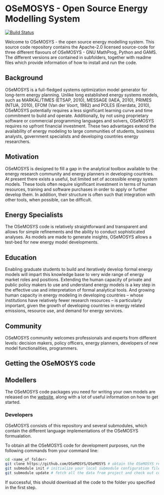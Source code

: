 # OSeMOSYS - Open Source Energy Modelling System

[![Build Status](https://travis-ci.com/KTH-dESA/OSeMOSYS.svg?branch=master)](https://travis-ci.com/KTH-dESA/OSeMOSYS)

Welcome to OSeMOSYS - the open source energy modelling system. This source code
repository contains the Apache-2.0 licensed source-code for three different
flavours of OSeMOSYS - GNU MathProg, Python and GAMS.
The different versions are contained in subfolders, together with readme files
which provide information of how to install and run the code.

## Background

OSeMOSYS is a full-fledged systems optimization model generator for long-term
energy planning.
Unlike long established energy systems models,
such as MARKAL/TIMES (ETSAP, 2010), MESSAGE (IAEA, 2010), PRIMES (NTUA, 2010),
EFOM (Van der Voort, 1982) and POLES (Enerdata, 2010),
OSeMOSYS potentially requires a less significant learning curve and time
commitment to build and operate. 
Additionally, by not using proprietary software or commercial programming
languages and solvers, OSeMOSYS requires no upfront financial investment.
These two advantages extend the availability of energy modeling 
to large communities of students, business analysts, government specialists
and developing countries energy researchers.

## Motivation

OSeMOSYS is designed to fill a gap in the analytical toolbox available to the energy research community and energy planners in developing countries. At present there exists a useful, but limited set of accessible energy system models. These tools often require significant investment in terms of human resources, training and software purchases in order to apply or further develop them. In addition, their structure is often such that integration with other tools, when possible, can be difficult.

## Energy Specialists

The OSeMOSYS code is relatively straightforward and transparent and allows for simple refinements and the ability to conduct sophisticated analyses. As models are made to generate insights, OSeMOSYS allows a test-bed for new energy model developments.

## Education

Enabling graduate students to build and iteratively develop formal energy models will impart this knowledge base to very wide range of energy market roles and positions. Extending the human capacity of private and public policy makers to use and understand energy models is a key step in the effective use and interpretation of formal analytical tools. And growing human capacity in energy modeling in developing countries – whose institutions have relatively fewer research resources – is particularly important, given the growth of developing countries in energy related emissions, resource use, and demand for energy services. 

## Community

OSeMOSYS community welcomes professionals and experts from different levels: decision makers, policy officers, energy planners, developers of new model functionalities, programmers.

## Getting the OSeMOSYS code

## Modellers

The OSeMOSYS code packages you need for writing your own models are released on the
[website](http://www.osemosys.org/get-started.html), along with a lot of useful
information on how to get started.

### Developers

OSeMOSYS consists of this repository and several submodules, which contain the different language implementations of
the OSeMOSYS formualation.

To obtain all the OSeMOSYS code for development purposes, run the following commands from your command line:

```bash
cd <name_of_folder>
git clone https://github.com/OSeMOSYS/OSeMOSYS # obtain the OSeMOSYS repository code
git submodule init # initialize your local submodule configuration file
git submodule update # fetch all the data from project and check out correct commit
```

If successful, this should download all the code to the folder you specified in
the first step.
